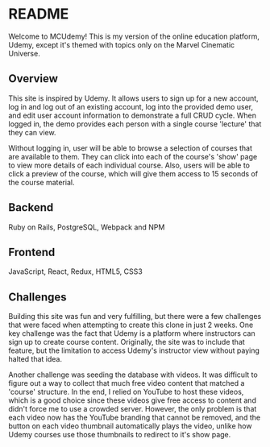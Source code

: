 # README

Welcome to MCUdemy! This is my version of the online education platform, Udemy, except it's themed with topics only on the Marvel Cinematic Universe.

## Overview

This site is inspired by Udemy. It allows users to sign up for a new account, log in and log out of an existing account, log into the provided demo user, and edit user account information to demonstrate a full CRUD cycle. When logged in, the demo provides each person with a single course 'lecture' that they can view. 

Without logging in, user will be able to browse a selection of courses that are available to them. They can click into each of the course's 'show' page to view more details of each individual course. Also, users will be able to click a preview of the course, which will give them access to 15 seconds of the course material.

## Backend

Ruby on Rails, PostgreSQL, Webpack and NPM

## Frontend

JavaScript, React, Redux, HTML5, CSS3

## Challenges

Building this site was fun and very fulfilling, but there were a few challenges that were faced when attempting to create this clone in just 2 weeks. One key challenge was the fact that Udemy is a platform where instructors can sign up to create course content. Originally, the site was to include that feature, but the limitation to access Udemy's instructor view without paying halted that idea.

Another challenge was seeding the database with videos. It was difficult to figure out a way to collect that much free video content that matched a 'course' structure. In the end, I relied on YouTube to host these videos, which is a good choice since these videos give free access to content and didn't force me to use a crowded server. However, the only problem is that each video now has the YouTube branding that cannot be removed, and the button on each video thumbnail automatically plays the video, unlike how Udemy courses use those thumbnails to redirect to it's show page.




